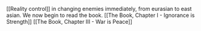 [[Reality control]] in changing enemies immediately, from eurasian to east asian.
We now begin to read the book.
[[The Book, Chapter I - Ignorance is Strength]]
[[The Book, Chapter III - War is Peace]]